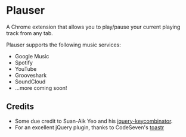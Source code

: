 Plauser
=======

A Chrome extension that allows you to play/pause your current playing track from any tab.

Plauser supports the following music services:
- Google Music
- Spotify
- YouTube
- Grooveshark
- SoundCloud
- ...more coming soon!

Credits
-------
- Some due credit to Suan-Aik Yeo and his [jquery-keycombinator][keycombinator].
- For an excellent jQuery plugin, thanks to CodeSeven's [toastr][toastr]

[keycombinator]: https://github.com/suan/jquery-keycombinator
[toastr]: https://github.com/CodeSeven/toastr
